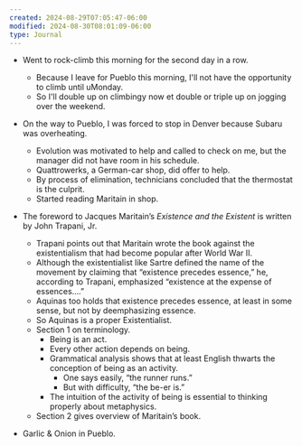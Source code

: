 ```yaml
---
created: 2024-08-29T07:05:47-06:00
modified: 2024-08-30T08:01:09-06:00
type: Journal
---
```


- Went to rock-climb this morning for the
  second day in a row.
  - Because I leave for Pueblo this morning,
    I'll not have the opportunity to climb
    until uMonday.
  - So I'll double up on climbingy now et
    double or triple up on jogging over the
    weekend.

- On the way to Pueblo, I was forced to stop
  in Denver because Subaru was overheating.
  - Evolution was motivated to help and
    called to check on me, but the manager
    did not have room in his schedule.
  - Quattrowerks, a German-car shop, did
    offer to help.
  - By process of elimination, technicians
    concluded that the thermostat is the
    culprit.
  - Started reading Maritain in shop.

- The foreword to Jacques Maritain’s
  _Existence and the Existent_ is written by
  John Trapani, Jr.
  - Trapani points out that Maritain wrote
    the book against the existentialism that
    had become popular after World War II.
  - Although the existentialist like Sartre
    defined the name of the movement by
    claiming that “existence precedes
    essence,” he, according to Trapani,
    emphasized “existence at the expense of
    essences….”
  - Aquinas too holds that existence
    precedes essence, at least in some
    sense, but not by deemphasizing essence.
  - So Aquinas is a proper Existentialist.
  - Section 1 on terminology.
    - Being is an act.
    - Every other action depends on being.
    - Grammatical analysis shows that at
      least English thwarts the conception
      of being as an activity.
      - One says easily, “the runner runs.”
      - But with difficulty, “the be-er is.”
    - The intuition of the activity of being
      is essential to thinking properly
      about metaphysics.
  - Section 2 gives overview of Maritain’s
    book.

- Garlic & Onion in Pueblo.

<!-- EOF -->
